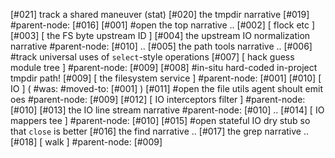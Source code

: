 [#021]       track a shared maneuver (stat)
[#020]       the tmpdir narrative
[#019]       #parent-node: [#016]
[#001] #open the top narrative ..
[#002]       [ flock etc ]
[#003]       [ the FS byte upstream ID ]
[#004]       the upstream IO normalization narrative #parent-node: [#010] ..
[#005]       the path tools narrative ..
[#006]       #track universal uses of `select`-style operations
[#007]       [ hack guess module tree ] #parent-node: [#009]
[#008]       #in-situ hard-coded in-project tmpdir path!
[#009]       [ the filesystem service ] #parent-node: [#001]
[#010]       [ IO ]  ( #was: #moved-to: [#001] )
[#011] #open the file utils agent shoult emit oes #parent-node: [#009]
[#012]       [ IO interceptors filter ] #parent-node: [#010]
[#013]       the IO line stream narrative #parent-node: [#010] ..
[#014]       [ IO mappers tee ] #parent-node: [#010]
[#015] #open stateful IO dry stub so that `close` is better
[#016]       the find narrative ..
[#017]       the grep narrative ..
[#018]       [ walk ] #parent-node: [#009]

